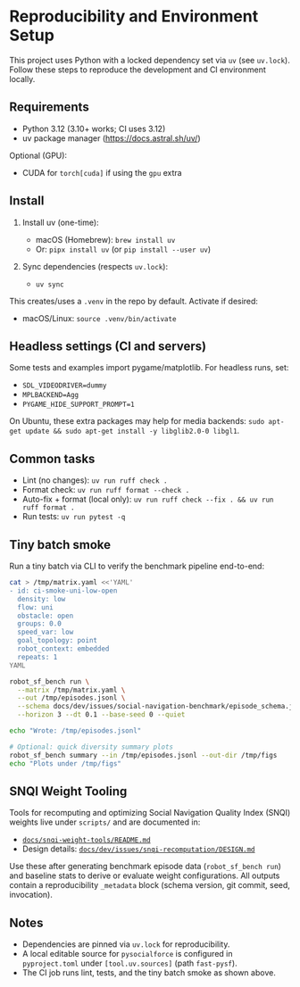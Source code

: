 # Reproducibility and Environment Setup

This project uses Python with a locked dependency set via `uv` (see `uv.lock`). Follow these steps to reproduce the development and CI environment locally.

## Requirements
- Python 3.12 (3.10+ works; CI uses 3.12)
- uv package manager (https://docs.astral.sh/uv/)

Optional (GPU):
- CUDA for `torch[cuda]` if using the `gpu` extra

## Install
1) Install uv (one-time):
   - macOS (Homebrew): `brew install uv`
   - Or: `pipx install uv` (or `pip install --user uv`)

2) Sync dependencies (respects `uv.lock`):
   - `uv sync`

This creates/uses a `.venv` in the repo by default. Activate if desired:
- macOS/Linux: `source .venv/bin/activate`

## Headless settings (CI and servers)
Some tests and examples import pygame/matplotlib. For headless runs, set:
- `SDL_VIDEODRIVER=dummy`
- `MPLBACKEND=Agg`
- `PYGAME_HIDE_SUPPORT_PROMPT=1`

On Ubuntu, these extra packages may help for media backends: `sudo apt-get update && sudo apt-get install -y libglib2.0-0 libgl1`.

## Common tasks
- Lint (no changes): `uv run ruff check .`
- Format check: `uv run ruff format --check .`
- Auto-fix + format (local only): `uv run ruff check --fix . && uv run ruff format .`
- Run tests: `uv run pytest -q`

## Tiny batch smoke
Run a tiny batch via CLI to verify the benchmark pipeline end-to-end:

```bash
cat > /tmp/matrix.yaml <<'YAML'
- id: ci-smoke-uni-low-open
  density: low
  flow: uni
  obstacle: open
  groups: 0.0
  speed_var: low
  goal_topology: point
  robot_context: embedded
  repeats: 1
YAML

robot_sf_bench run \
  --matrix /tmp/matrix.yaml \
  --out /tmp/episodes.jsonl \
  --schema docs/dev/issues/social-navigation-benchmark/episode_schema.json \
  --horizon 3 --dt 0.1 --base-seed 0 --quiet

echo "Wrote: /tmp/episodes.jsonl"

# Optional: quick diversity summary plots
robot_sf_bench summary --in /tmp/episodes.jsonl --out-dir /tmp/figs
echo "Plots under /tmp/figs"
```

## SNQI Weight Tooling

Tools for recomputing and optimizing Social Navigation Quality Index (SNQI) weights live under `scripts/` and are documented in:

- [`docs/snqi-weight-tools/README.md`](./snqi-weight-tools/README.md)
- Design details: [`docs/dev/issues/snqi-recomputation/DESIGN.md`](./dev/issues/snqi-recomputation/DESIGN.md)

Use these after generating benchmark episode data (`robot_sf_bench run`) and baseline stats to derive or evaluate weight configurations. All outputs contain a reproducibility `_metadata` block (schema version, git commit, seed, invocation).

## Notes
- Dependencies are pinned via `uv.lock` for reproducibility.
- A local editable source for `pysocialforce` is configured in `pyproject.toml` under `[tool.uv.sources]` (path `fast-pysf`).
- The CI job runs lint, tests, and the tiny batch smoke as shown above.
